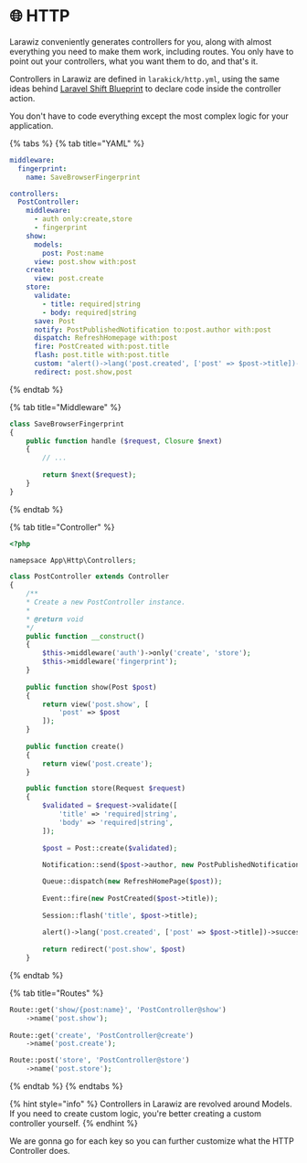 # 🌐 HTTP

Larawiz conveniently generates controllers for you, along with almost everything you need to make them work, including routes. You only have to point out your controllers, what you want them to do, and that's it.

Controllers in Larawiz are defined in `larakick/http.yml`, using the same ideas behind [Laravel Shift Blueprint](https://github.com/laravel-shift/blueprint) to declare code inside the controller action. 

You don't have to code everything except the most complex logic for your application.

{% tabs %}
{% tab title="YAML" %}
```yaml
middleware:
  fingerprint:
    name: SaveBrowserFingerprint

controllers:
  PostController:
    middleware:
      - auth only:create,store
      - fingerprint
    show:
      models:
        post: Post:name
      view: post.show with:post
    create:
      view: post.create
    store:
      validate:
        - title: required|string
        - body: required|string
      save: Post
      notify: PostPublishedNotification to:post.author with:post
      dispatch: RefreshHomepage with:post
      fire: PostCreated with:post.title
      flash: post.title with:post.title
      custom: "alert()->lang('post.created', ['post' => $post->title])->success()"
      redirect: post.show,post
```
{% endtab %}

{% tab title="Middleware" %}
```php
class SaveBrowserFingerprint
{
    public function handle ($request, Closure $next)
    {
        // ...
        
        return $next($request);
    }
}
```
{% endtab %}

{% tab title="Controller" %}
```php
<?php

namepsace App\Http\Controllers;

class PostController extends Controller
{
    /**
    * Create a new PostController instance.
    *
    * @return void
    */
    public function __construct()
    {
        $this->middleware('auth')->only('create', 'store');
        $this->middleware('fingerprint');
    }
      
    public function show(Post $post)
    {
        return view('post.show', [
            'post' => $post
        ]);
    }
    
    public function create()
    {
        return view('post.create');
    }

    public function store(Request $request)
    {
        $validated = $request->validate([
            'title' => 'required|string',
            'body' => 'required|string',
        ]);
        
        $post = Post::create($validated);
        
        Notification::send($post->author, new PostPublishedNotification($post));

        Queue::dispatch(new RefreshHomePage($post));
        
        Event::fire(new PostCreated($post->title));
        
        Session::flash('title', $post->title);
        
        alert()->lang('post.created', ['post' => $post->title])->success();
        
        return redirect('post.show', $post)
    }
```
{% endtab %}

{% tab title="Routes" %}
```php
Route::get('show/{post:name}', 'PostController@show')
    ->name('post.show');
    
Route::get('create', 'PostController@create')
    ->name('post.create');

Route::post('store', 'PostController@store')
    ->name('post.store');    
```
{% endtab %}
{% endtabs %}

{% hint style="info" %}
Controllers in Larawiz are revolved around Models. If you need to create custom logic, you're better creating a custom controller yourself.
{% endhint %}

We are gonna go for each key so you can further customize what the HTTP Controller does.

